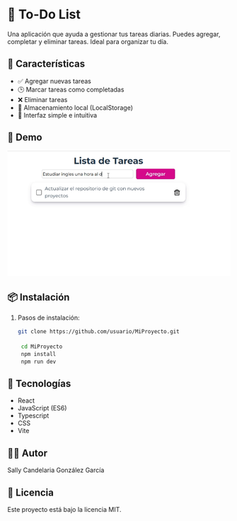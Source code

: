 # 📝 To-Do List

Una aplicación que ayuda a gestionar tus tareas diarias. Puedes agregar, completar y eliminar tareas. Ideal para organizar tu día.

## 🚀 Características

- ✅ Agregar nuevas tareas
- 🕒 Marcar tareas como completadas
- ❌ Eliminar tareas
- 💾 Almacenamiento local (LocalStorage)
- 🎨 Interfaz simple e intuitiva

## 📸 Demo

![Screenshot](/02-to-do-list/src/assets/images/task_list.gif)

## 📦 Instalación

1. Pasos de instalación:

   ```bash
   git clone https://github.com/usuario/MiProyecto.git
    
    cd MiProyecto
    npm install
    npm run dev


## 🔧 Tecnologías

- React
- JavaScript (ES6)
- Typescript
- CSS
- Vite

## 👨‍💻 Autor

Sally Candelaria González García

## 📄 Licencia

Este proyecto está bajo la licencia MIT.

